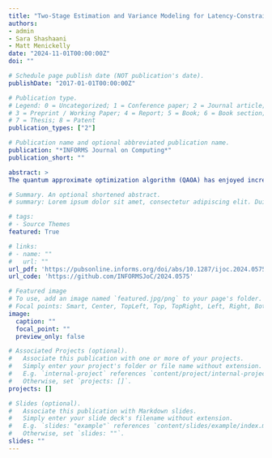 ```yaml
---
title: "Two-Stage Estimation and Variance Modeling for Latency-Constrained Variational Quantum Algorithms"
authors:
- admin
- Sara Shashaani
- Matt Menickelly
date: "2024-11-01T00:00:00Z"
doi: ""

# Schedule page publish date (NOT publication's date).
publishDate: "2017-01-01T00:00:00Z"

# Publication type.
# Legend: 0 = Uncategorized; 1 = Conference paper; 2 = Journal article;
# 3 = Preprint / Working Paper; 4 = Report; 5 = Book; 6 = Book section;
# 7 = Thesis; 8 = Patent
publication_types: ["2"]

# Publication name and optional abbreviated publication name.
publication: "*INFORMS Journal on Computing*"
publication_short: ""

abstract: > 
The quantum approximate optimization algorithm (QAOA) has enjoyed increasing attention in noisy, intermediate-scale quantum computing with its application to combinatorial optimization problems. QAOA has the potential to demonstrate a quantum advantage for NP-hard combinatorial optimization problems. As a hybrid quantum-classical algorithm, the classical component of QAOA resembles a simulation optimization problem in which the simulation outcomes are attainable only through a quantum computer. The simulation that derives from QAOA exhibits two unique features that can have a substantial impact on the optimization process: (i) the variance of the stochastic objective values typically decreases in proportion to the optimality gap, and (ii) querying samples from a quantum computer introduces an additional latency overhead. In this paper, we introduce a novel stochastic trust-region method derived from a derivative-free, adaptive sampling trust-region optimization method intended to efficiently solve the classical optimization problem in QAOA by explicitly taking into account the two mentioned characteristics. The key idea behind the proposed algorithm involves constructing two separate local models in each iteration: a model of the objective function and a model of the variance of the objective function. Exploiting the variance model allows us to restrict the number of communications with the quantum computer and also helps navigate the nonconvex objective landscapes typical in QAOA optimization problems. We numerically demonstrate the superiority of our proposed algorithm using the SimOpt library and Qiskit when we consider a metric of computational burden that explicitly accounts for communication costs.

# Summary. An optional shortened abstract.
# summary: Lorem ipsum dolor sit amet, consectetur adipiscing elit. Duis posuere tellus ac convallis placerat. Proin tincidunt magna sed ex sollicitudin condimentum.

# tags:
# - Source Themes
featured: True

# links:
# - name: ""
#   url: ""
url_pdf: 'https://pubsonline.informs.org/doi/abs/10.1287/ijoc.2024.0575'
url_code: 'https://github.com/INFORMSJoC/2024.0575'

# Featured image
# To use, add an image named `featured.jpg/png` to your page's folder. 
# Focal points: Smart, Center, TopLeft, Top, TopRight, Left, Right, BottomLeft, Bottom, BottomRight.
image:
  caption: ""
  focal_point: ""
  preview_only: false

# Associated Projects (optional).
#   Associate this publication with one or more of your projects.
#   Simply enter your project's folder or file name without extension.
#   E.g. `internal-project` references `content/project/internal-project/index.md`.
#   Otherwise, set `projects: []`.
projects: []

# Slides (optional).
#   Associate this publication with Markdown slides.
#   Simply enter your slide deck's filename without extension.
#   E.g. `slides: "example"` references `content/slides/example/index.md`.
#   Otherwise, set `slides: ""`.
slides: ""
---
```

